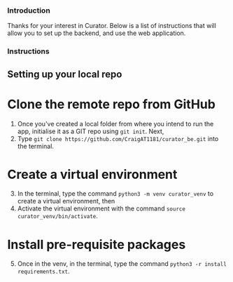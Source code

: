 ### Introduction

Thanks for your interest in Curator. Below is a list of instructions that will allow you to set up the backend, and use the web application.

### Instructions

## Setting up your local repo

# Clone the remote repo from GitHub

1. Once you've created a local folder from where you intend to run the app, initialise it as a GIT repo using `git init`. Next,
2. Type `git clone https://github.com/CraigAT1181/curator_be.git` into the terminal.

# Create a virtual environment

3. In the terminal, type the command `python3 -m venv curator_venv` to create a virtual environment, then
4. Activate the virtual environment with the command `source curator_venv/bin/activate`.

# Install pre-requisite packages

5. Once in the venv, in the terminal, type the command `python3 -r install requirements.txt`.